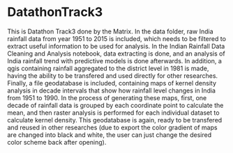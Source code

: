 # DatathonTrack3

This is Datathon Track3 done by the Matrix. In the data folder, raw India rainfall data from year 1951 to 2015 is included, which needs to be filtered to extract useful information to be used for analysis. In the Indian Rainfall Data Cleaning and Analysis notebook, data extracting is done, and an analysis of India rainfall trend with predictive models is done afterwards. In addition, a qgis containing rainfall aggregated to the district level in 1981 is made, having the ability to be transfered and used directly for other researches. Finally, a file geodatabase is included, containing maps of kernel density analysis in decade intervals that show how rainfall level changes in India from 1951 to 1990. In the process of generating these maps, first, one decade of rainfall data is grouped by each coordinate point to calculate the mean, and then raster analysis is performed for each individual dataset to calculate kernel density. This geodatabase is again, ready to be transfered and reused in other researches (due to export the color gradient of maps are changed into black and white, the user can just change  the desired color scheme back after opening).

